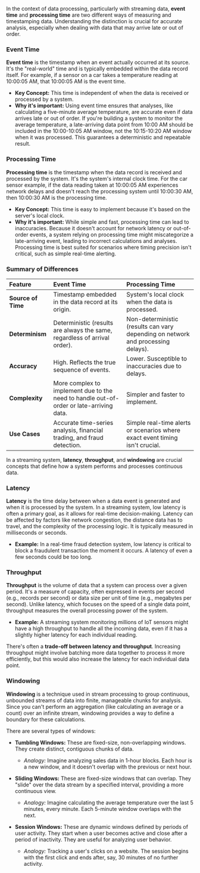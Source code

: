 In the context of data processing, particularly with streaming data, **event time** and **processing time** are two different ways of measuring and timestamping data. Understanding the distinction is crucial for accurate analysis, especially when dealing with data that may arrive late or out of order.

### Event Time

**Event time** is the timestamp when an event actually occurred at its source. It's the "real-world" time and is typically embedded within the data record itself. For example, if a sensor on a car takes a temperature reading at 10:00:05 AM, that 10:00:05 AM is the event time.

* **Key Concept:** This time is independent of when the data is received or processed by a system.
* **Why it's important:** Using event time ensures that analyses, like calculating a five-minute average temperature, are accurate even if data arrives late or out of order. If you're building a system to monitor the average temperature, a late-arriving data point from 10:00 AM should be included in the 10:00-10:05 AM window, not the 10:15-10:20 AM window when it was processed. This guarantees a deterministic and repeatable result.

### Processing Time

**Processing time** is the timestamp when the data record is received and processed by the system. It's the system's internal clock time. For the car sensor example, if the data reading taken at 10:00:05 AM experiences network delays and doesn't reach the processing system until 10:00:30 AM, then 10:00:30 AM is the processing time.

* **Key Concept:** This time is easy to implement because it's based on the server's local clock.
* **Why it's important:** While simple and fast, processing time can lead to inaccuracies. Because it doesn't account for network latency or out-of-order events, a system relying on processing time might miscategorize a late-arriving event, leading to incorrect calculations and analyses. Processing time is best suited for scenarios where timing precision isn't critical, such as simple real-time alerting.

### Summary of Differences

| Feature | Event Time | Processing Time |
| :--- | :--- | :--- |
| **Source of Time** | Timestamp embedded in the data record at its origin. | System's local clock when the data is processed. |
| **Determinism** | Deterministic (results are always the same, regardless of arrival order). | Non-deterministic (results can vary depending on network and processing delays). |
| **Accuracy** | High. Reflects the true sequence of events. | Lower. Susceptible to inaccuracies due to delays. |
| **Complexity** | More complex to implement due to the need to handle out-of-order or late-arriving data. | Simpler and faster to implement. |
| **Use Cases** | Accurate time-series analysis, financial trading, and fraud detection. | Simple real-time alerts or scenarios where exact event timing isn't crucial. |

In a streaming system, **latency**, **throughput**, and **windowing** are crucial concepts that define how a system performs and processes continuous data.

### Latency

**Latency** is the time delay between when a data event is generated and when it is processed by the system. In a streaming system, low latency is often a primary goal, as it allows for real-time decision-making. Latency can be affected by factors like network congestion, the distance data has to travel, and the complexity of the processing logic. It is typically measured in milliseconds or seconds.

* **Example:** In a real-time fraud detection system, low latency is critical to block a fraudulent transaction the moment it occurs. A latency of even a few seconds could be too long.

### Throughput

**Throughput** is the volume of data that a system can process over a given period. It's a measure of capacity, often expressed in events per second (e.g., records per second) or data size per unit of time (e.g., megabytes per second). Unlike latency, which focuses on the speed of a single data point, throughput measures the overall processing power of the system.

* **Example:** A streaming system monitoring millions of IoT sensors might have a high throughput to handle all the incoming data, even if it has a slightly higher latency for each individual reading.

There's often a **trade-off between latency and throughput**. Increasing throughput might involve batching more data together to process it more efficiently, but this would also increase the latency for each individual data point.

### Windowing

**Windowing** is a technique used in stream processing to group continuous, unbounded streams of data into finite, manageable chunks for analysis. Since you can't perform an aggregation (like calculating an average or a count) over an infinite stream, windowing provides a way to define a boundary for these calculations.

There are several types of windows:

* **Tumbling Windows:** These are fixed-size, non-overlapping windows. They create distinct, contiguous chunks of data.
    * *Analogy:* Imagine analyzing sales data in 1-hour blocks. Each hour is a new window, and it doesn't overlap with the previous or next hour.

* **Sliding Windows:** These are fixed-size windows that can overlap. They "slide" over the data stream by a specified interval, providing a more continuous view.
    * *Analogy:* Imagine calculating the average temperature over the last 5 minutes, every minute. Each 5-minute window overlaps with the next.

* **Session Windows:** These are dynamic windows defined by periods of user activity. They start when a user becomes active and close after a period of inactivity. They are useful for analyzing user behavior.
    * *Analogy:* Tracking a user's clicks on a website. The session begins with the first click and ends after, say, 30 minutes of no further activity.
